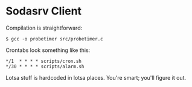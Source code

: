 Sodasrv Client
==============

Compilation is straightforward:

    $ gcc -o probetimer src/probetimer.c

Crontabs look something like this:

    */1  * * * * scripts/cron.sh
    */30 * * * * scripts/alarm.sh

Lotsa stuff is hardcoded in lotsa places. You're smart; you'll figure it out.
